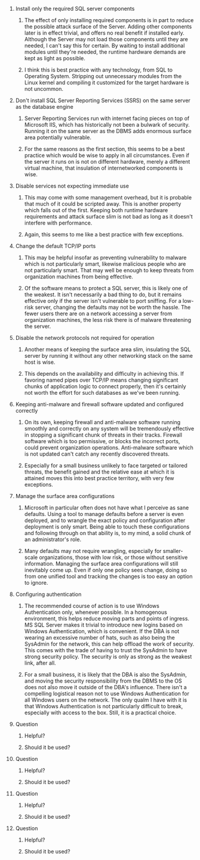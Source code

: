 1. Install only the required SQL server components

	1. The effect of only installing required components is in part
	   to reduce the possible attack surface of the Server. Adding
other components later is in effect trivial, and offers no real benefit
if installed early. Although the Server may not load those components
until they are needed, I can't say this for certain. By waiting to
install additional modules until they're needed, the runtime hardware
demands are kept as light as possible.

	2. I think this is best practice with any technology, from SQL
	   to Operating System. Stripping out unnecessary modules from
the Linux kernel and compiling it customized for the target hardware is
not uncommon.

2. Don't install SQL Server Reporting Services (SSRS) on the same server
   as the database engine

	1. Server Reporting Services run with internet facing pieces on
	   top of Microsoft IIS, which has historically not been a
bulwark of security. Running it on the same server as the DBMS adds
enormous surface area potentially vulnerable.

	2. For the same reasons as the first section, this seems to be a
	   best practice which would be wise to apply in all
circumstances. Even if the server it runs on is not on different
hardware, merely a different virtual machine, that insulation of
internetworked components is wise.

3. Disable services not expecting immediate use

	1. This may come with some management overhead, but it is
	   probable that much of it could be scripted away. This is
another property which falls out of the first. Keeping both runtime
hardware requirements and attack surface slim is not bad as long as it
doesn't interfere with performance.

	2. Again, this seems to me like a best practice with few
	   exceptions.

4. Change the default TCP/IP ports

	1. This may be helpful insofar as preventing vulnerability to
	   malware which is not particularly smart, likewise malicious
people who are not particularly smart. That may well be enough to keep
threats from organization machines from being effective.

	2. Of the software means to protect a SQL server, this is likely
	   one of the weakest. It isn't necessarily a bad thing to do,
but it remains effective only if the server isn't vulnerable to port
sniffing. For a low-risk server, changing the defaults may not be worth the
hassle. The fewer users there are on a network accessing a server from
organization machines, the less risk there is of malware threatening the
server.

5. Disable the network protocols not required for operation

	1. Another means of keeping the surface area slim, insulating
	   the SQL server by running it without any other networking
stack on the same host is wise.

	2. This depends on the availability and difficulty in achieving
	   this. If favoring named pipes over TCP/IP means changing
significant chunks of application logic to connect properly, then it's
certainly not worth the effort for such databases as we've been running. 

6. Keeping anti-malware and firewall software updated and configured
   correctly

	1. On its own, keeping firewall and anti-malware software
	   running smoothly and correctly on any system will be
tremendously effective in stopping a significant chunk of threats in
their tracks. Firewall software which is too permissive, or blocks the
incorrect ports, could prevent organization operations. Anti-malware
software which is not updated can't catch any recently discovered
threats.

	2. Especially for a small business unlikely to face targeted or
	   tailored threats, the benefit gained and the relative ease at
which it is attained moves this into best practice territory, with very
few exceptions.

7. Manage the surface area configurations

	1. Microsoft in particular often does not have what I perceive
	   as sane defaults. Using a tool to manage defaults before a
server is even deployed, and to wrangle the exact policy and
configuration after deployment is only smart. Being able to touch these
configurations and following through on that ability is, to my mind, a
solid chunk of an administrator's role.

	2. Many defaults may not require wrangling, especially for
	   smaller-scale organizations, those with low risk, or those
without sensitive information. Managing the surface area configurations
will still inevitably come up. Even if only one policy sees change,
doing so from one unified tool and tracking the changes is too easy an
option to ignore. 

8. Configuring authentication

	1. The recommended course of action is to use Windows
	   Authentication only, whenever possible. In a homogenous
environment, this helps reduce moving parts and points of ingress. MS
SQL Server makes it trivial to introduce new logins based on Windows
Authentication, which is convenient. If the DBA is not wearing an
excessive number of hats, such as also being the SysAdmin for the
network, this can help offload the work of security. This comes with the
trade of having to trust the SysAdmin to have strong security policy.
The security is only as strong as the weakest link, after all.

	2. For a small business, it is likely that the DBA is also the
	   SysAdmin, and moving the security responsibility from the
DBMS to the OS does not also move it outside of the DBA's influence.
There isn't a compelling logistical reason not to use Windows Authentication for
all Windows users on the network. The only qualm I have with it is that
Windows Authentication is not particularly difficult to break,
especially with access to the box. Still, it is a practical choice.

9. Question

	1. Helpful?

	2. Should it be used?

10. Question

	1. Helpful?

	2. Should it be used?

11. Question

	1. Helpful?

	2. Should it be used?

12. Question

	1. Helpful?

	2. Should it be used?

